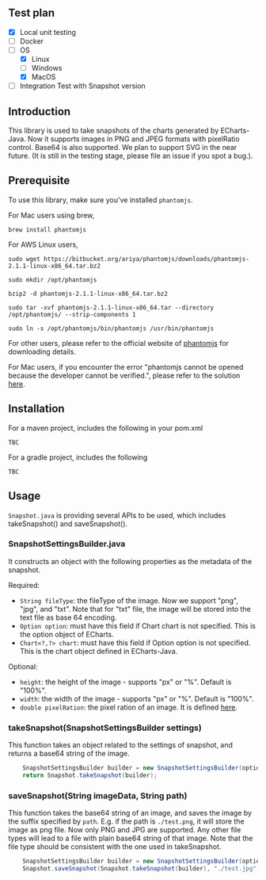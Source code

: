 ## Test plan

- [x] Local unit testing
- [ ] Docker
- [ ] OS
    - [x] Linux
    - [ ] Windows
    - [x] MacOS
- [ ] Integration Test with Snapshot version

## Introduction
This library is used to take snapshots of the charts generated by ECharts-Java. Now it supports images in PNG and JPEG formats with pixelRatio control. Base64 is also supported. We plan to support SVG in the near future. (It is still in the testing stage, please file an issue if you spot a bug.). 

## Prerequisite
To use this library, make sure you've installed `phantomjs`.

For Mac users using brew,
```
brew install phantomjs
```

For AWS Linux users,
```
sudo wget https://bitbucket.org/ariya/phantomjs/downloads/phantomjs-2.1.1-linux-x86_64.tar.bz2

sudo mkdir /opt/phantomjs

bzip2 -d phantomjs-2.1.1-linux-x86_64.tar.bz2

sudo tar -xvf phantomjs-2.1.1-linux-x86_64.tar --directory /opt/phantomjs/ --strip-components 1

sudo ln -s /opt/phantomjs/bin/phantomjs /usr/bin/phantomjs
```

For other users, please refer to the official website of [phantomjs](https://phantomjs.org/download.html) for downloading details.

For Mac users, if you encounter the error "phantomjs cannot be opened because the developer cannot be verified.", please refer to the solution [here](https://github.com/aisingapore/TagUI/issues/601#issuecomment-546326803).

## Installation
For a maven project, includes the following in your pom.xml

```
TBC
```
For a gradle project, includes the following

```
TBC
```
## Usage


`Snapshot.java` is providing several APIs to be used, which includes takeSnapshot() and saveSnapshot().


### SnapshotSettingsBuilder.java

It constructs an object with the following properties as the metadata of the snapshot.

Required: 
- `String fileType`: the fileType of the image. Now we support "png", "jpg", and "txt". Note that for "txt" file, the image will be stored into the text file as base 64 encoding.
- `Option option`: must have this field if Chart<?, ?> chart is not specified. This is the option object of ECharts.
- `Chart<?,?> chart`: must have this field if Option option is not specified. This is the chart object defined in ECharts-Java.

Optional:
- `height`: the height of the image - supports "px" or "%". Default is "100%".
- `width`: the width of the image - supports "px" or "%". Default is "100%".
- `double pixelRation`: the pixel ration of an image. It is defined [here](https://developer.mozilla.org/en-US/docs/Web/API/Window/devicePixelRatio#value). 

### takeSnapshot(SnapshotSettingsBuilder settings)

This function takes an object related to the settings of snapshot, and returns a base64 string of the image.

```java
    SnapshotSettingsBuilder builder = new SnapshotSettingsBuilder(option, "png");
    return Snapshot.takeSnapshot(builder);
```


### saveSnapshot(String imageData, String path)

This function takes the base64 string of an image, and saves the image by the suffix specified by `path`. E.g. if the path is `./test.png`, it will store the image as png file. Now only PNG and JPG are supported. Any other file types will lead to a file with plain base64 string of that image. Note that the file type should be consistent with the one used in takeSnapshot.

```java
    SnapshotSettingsBuilder builder = new SnapshotSettingsBuilder(option, "jpg", 1, 2);
    Snapshot.saveSnapshot(Snapshot.takeSnapshot(builder), "./test.jpg");
```
